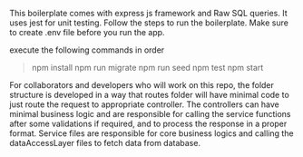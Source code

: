 This boilerplate comes with express js framework and Raw SQL queries.
It uses jest for unit testing.
Follow the steps to run the boilerplate. Make sure to create .env file before you run the app.

execute the following commands in order

> npm install
> npm run migrate
> npm run seed
> npm test
> npm start

For collaborators and developers who will work on this repo, 
the folder structure is developed in a way that routes folder will have minimal code to just route the request to appropriate controller.
The controllers can have minimal business logic and are responsible for calling the service functions after some validations if required, and to process the response in a proper format.
Service files are responsible for core business logics and calling the dataAccessLayer files to fetch data from database.
